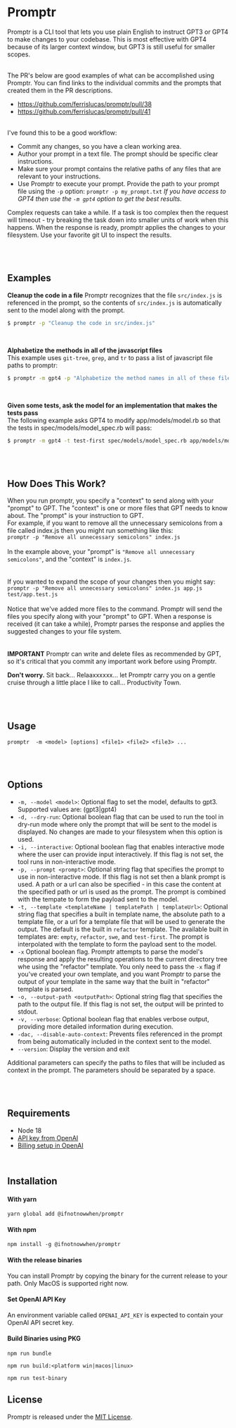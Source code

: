 # Promptr

Promptr is a CLI tool that lets you use plain English to instruct GPT3 or GPT4 to make changes to your codebase. This is most effective with GPT4 because of its larger context window, but GPT3 is still useful for smaller scopes. 
<br /><br />

The PR's below are good examples of what can be accomplished using Promptr. You can find links to the individual commits and the prompts that created them in the PR descriptions.
- https://github.com/ferrislucas/promptr/pull/38
- https://github.com/ferrislucas/promptr/pull/41
<br /><br />

I've found this to be a good workflow:
- Commit any changes, so you have a clean working area.
- Author your prompt in a text file. The prompt should be specific clear instructions. 
- Make sure your prompt contains the relative paths of any files that are relevant to your instructions. 
- Use Promptr to execute your prompt. Provide the path to your prompt file using the `-p` option: 
`promptr -p my_prompt.txt` 
*If you have access to GPT4 then use the `-m gpt4` option to get the best results.*

Complex requests can take a while. If a task is too complex then the request will timeout - try breaking the task down into smaller units of work when this happens. When the response is ready, promptr applies the changes to your filesystem. Use your favorite git UI to inspect the results. 

<br /><br />


## Examples
__Cleanup the code in a file__
Promptr recognizes that the file `src/index.js` is referenced in the prompt, so the contents of `src/index.js` is automatically sent to the model along with the prompt.
```bash
$ promptr -p "Cleanup the code in src/index.js"
```
<br />

__Alphabetize the methods in all of the javascript files__ 
<br />
This example uses `git-tree`, `grep`, and `tr` to pass a list of javascript file paths to promptr:
```bash
$ promptr -m gpt4 -p "Alphabetize the method names in all of these files" $(git ls-tree -r --name-only HEAD | grep ".js" | tr '\n' ' ')
```
<br />

__Given some tests, ask the model for an implementation that makes the tests pass__ 
<br />
The following example asks GPT4 to modify app/models/model.rb so that the tests in spec/models/model_spec.rb will pass:
```bash
$ promptr -m gpt4 -t test-first spec/models/model_spec.rb app/models/model.rb -o app/models/model.rb
```
<br />
<br />

## How Does This Work?
When you run promptr, you specify a "context" to send along with your "prompt" to GPT. The "context" is one or more files that GPT needs to know about. The "prompt" is your instruction to GPT. <br /> For example, if you want to remove all the unnecessary semicolons from a file called index.js then you might run something like this: 
<br />
`promptr -p "Remove all unnecessary semicolons" index.js` 
<br /><br />
In the example above, your "prompt" is `"Remove all unnecessary semicolons"`, and the "context" is `index.js`.
<br /><br /><br />
If you wanted to expand the scope of your changes then you might say: <br />
`promptr -p "Remove all unnecessary semicolons" index.js app.js test/app.test.js`
<br />
<br />Notice that we've added more files to the command. Promptr will send the files you specify along with your "prompt" to GPT. When a response is received (it can take a while), Promptr parses the response and applies the suggested changes to your file system.
<br /><br /><br />
__IMPORTANT__ 
Promptr can write and delete files as recommended by GPT, so it's critical that you commit any important work before using Promptr. 

__Don't worry.__ 
Sit back... Relaaxxxxxx... let Promptr carry you on a gentle cruise through a little place I like to call... Productivity Town.
<br /><br />

<br />

## Usage

`promptr  -m <model> [options] <file1> <file2> <file3> ...`

<br />
<br />

## Options
- `-m, --model <model>`: Optional flag to set the model, defaults to gpt3. Supported values are: (gpt3|gpt4)
- `-d, --dry-run`: Optional boolean flag that can be used to run the tool in dry-run mode where only the prompt that will be sent to the model is displayed. No changes are made to your filesystem when this option is used.
- `-i, --interactive`: Optional boolean flag that enables interactive mode where the user can provide input interactively. If this flag is not set, the tool runs in non-interactive mode.
- `-p, --prompt <prompt>`: Optional string flag that specifies the prompt to use in non-interactive mode. If this flag is not set then a blank prompt is used. A path or a url can also be specified - in this case the content at the specified path or url is used as the prompt. The prompt is combined with the tempate to form the payload sent to the model.
- `-t, --template <templateName | templatePath | templateUrl>`: Optional string flag that specifies a built in template name, the absolute path to a template file, or a url for a template file that will be used to generate the output. The default is the  built in `refactor` template. The available built in templates are: `empty`, `refactor`, `swe`, and `test-first`. The prompt is interpolated with the template to form the payload sent to the model.
- `-x` Optional boolean flag. Promptr attempts to parse the model's response and apply the resulting operations to the current directory tree whe using the "refactor" template. You only need to pass the `-x` flag if you've created your own template, and you want Promptr to parse the output of your template in the same way that the built in "refactor" template is parsed.
- `-o, --output-path <outputPath>`: Optional string flag that specifies the path to the output file. If this flag is not set, the output will be printed to stdout.
- `-v, --verbose`: Optional boolean flag that enables verbose output, providing more detailed information during execution.
- `-dac, --disable-auto-context`: Prevents files referenced in the prompt from being automatically included in the context sent to the model.
- `--version`: Display the version and exit

Additional parameters can specify the paths to files that will be included as context in the prompt. The parameters should be separated by a space.

<br />
<br />

## Requirements
- Node 18
- [API key from OpenAI](https://beta.openai.com/account/api-keys)
- [Billing setup in OpenAI](https://platform.openai.com/account/billing/overview)

<br />

## Installation

#### With yarn
```
yarn global add @ifnotnowwhen/promptr
```

#### With npm
```
npm install -g @ifnotnowwhen/promptr
```

#### With the release binaries
You can install Promptr by copying the binary for the current release to your path. Only MacOS is supported right now.

#### Set OpenAI API Key
An environment variable called `OPENAI_API_KEY` is expected to contain your OpenAI API secret key.

#### Build Binaries using PKG
```
npm run bundle
```
```
npm run build:<platform win|macos|linux>
```
```
npm run test-binary
```

## License

Promptr is released under the [MIT License](https://opensource.org/licenses/MIT).
